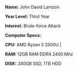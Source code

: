 **Name:** John David Lamzon

**Year Level:** Third Year

**Interest:** Brute-force Attack

**Computer Specs:**

**CPU:** AMD Ryzen 5 2500U |

**RAM:** 12GB RAM DDR4 2400 Mhz

**DISK:** 240GB SSD, 1TB HDD 

